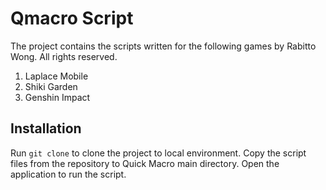 # Qmacro Script

The project contains the scripts written for the following games by Rabitto Wong. All rights reserved.

1. Laplace Mobile
2. Shiki Garden
3. Genshin Impact

## Installation

Run `git clone` to clone the project to local environment. Copy the script files from the repository to Quick Macro main
directory. Open the application to run the script.
